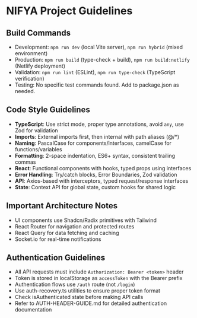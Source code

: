 # NIFYA Project Guidelines

## Build Commands
- Development: `npm run dev` (local Vite server), `npm run hybrid` (mixed environment)
- Production: `npm run build` (type-check + build), `npm run build:netlify` (Netlify deployment)
- Validation: `npm run lint` (ESLint), `npm run type-check` (TypeScript verification)
- Testing: No specific test commands found. Add to package.json as needed.

## Code Style Guidelines
- **TypeScript**: Use strict mode, proper type annotations, avoid `any`, use Zod for validation
- **Imports**: External imports first, then internal with path aliases (@/*)
- **Naming**: PascalCase for components/interfaces, camelCase for functions/variables
- **Formatting**: 2-space indentation, ES6+ syntax, consistent trailing commas
- **React**: Functional components with hooks, typed props using interfaces
- **Error Handling**: Try/catch blocks, Error Boundaries, Zod validation
- **API**: Axios-based with interceptors, typed request/response interfaces
- **State**: Context API for global state, custom hooks for shared logic

## Important Architecture Notes
- UI components use Shadcn/Radix primitives with Tailwind
- React Router for navigation and protected routes
- React Query for data fetching and caching
- Socket.io for real-time notifications

## Authentication Guidelines
- All API requests must include `Authorization: Bearer <token>` header
- Token is stored in localStorage as `accessToken` with the Bearer prefix
- Authentication flows use `/auth` route (not `/login`)
- Use auth-recovery.ts utilities to ensure proper token format
- Check isAuthenticated state before making API calls
- Refer to AUTH-HEADER-GUIDE.md for detailed authentication documentation